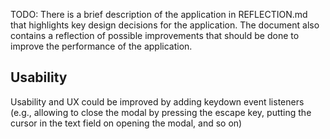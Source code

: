 TODO: There is a brief description of the application in REFLECTION.md that highlights key design decisions for the application. The document also contains a reflection of possible improvements that should be done to improve the performance of the application.


## Usability

Usability and UX could be improved by adding keydown event listeners (e.g., allowing to close the modal by pressing the escape key, putting the cursor in the text field on opening the modal, and so on)